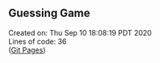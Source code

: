 ## Guessing Game
Created on: Thu Sep 10 18:08:19 PDT 2020 <br >
Lines of code:
      36
<br >([Git Pages](https://pages.github.com/))
